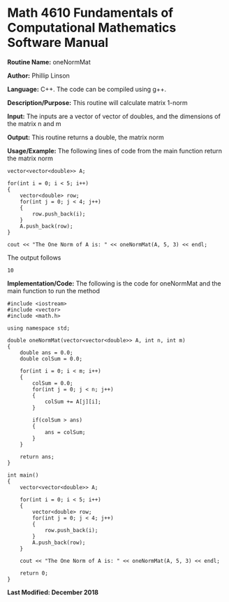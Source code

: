 # Math 4610 Fundamentals of Computational Mathematics Software Manual

**Routine Name:**           oneNormMat

**Author:** Phillip Linson

**Language:** C++. The code can be compiled using g++.

**Description/Purpose:** This routine will calculate matrix 1-norm

**Input:** The inputs are a vector of vector of doubles, and the dimensions of the matrix n and m

**Output:** This routine returns a double, the matrix norm

**Usage/Example:** The following lines of code from the main function return the matrix norm

	vector<vector<double>> A;
	
	for(int i = 0; i < 5; i++)
	{
		vector<double> row;
		for(int j = 0; j < 4; j++)
		{
			row.push_back(i);
		}
		A.push_back(row);
	}
	
  	cout << "The One Norm of A is: " << oneNormMat(A, 5, 3) << endl;
	
The output follows

  	10

**Implementation/Code:** The following is the code for oneNormMat and the main function to run the method

	#include <iostream>
	#include <vector>
	#include <math.h>

	using namespace std;

	double oneNormMat(vector<vector<double>> A, int n, int m)
	{
		double ans = 0.0;
		double colSum = 0.0;

		for(int i = 0; i < m; i++)
		{
			colSum = 0.0;
			for(int j = 0; j < n; j++)
			{
				colSum += A[j][i];
			}

			if(colSum > ans)
			{
				ans = colSum;
			}
		}

		return ans;
	}

	int main()
	{
		vector<vector<double>> A;

		for(int i = 0; i < 5; i++)
		{
			vector<double> row;
			for(int j = 0; j < 4; j++)
			{
				row.push_back(i);
			}
			A.push_back(row);
		}

		cout << "The One Norm of A is: " << oneNormMat(A, 5, 3) << endl;

		return 0;
	}

**Last Modified: December 2018**
